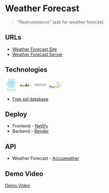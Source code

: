 # Weather Forecast

> "Realcommerce" task for weather forecast.

## URLs

- [Weather Forecast Site](https://realcommerce-task.netlify.app/)
- [Weather Forecast Server](https://oziv-oz-ziv-15-01-2023-fullstack.onrender.com/)

## Technologies

<div>
  <img src="https://raw.githubusercontent.com/OziV/icons/32dff777b67f7cee0546acc6928c1237a180c17a/icons/react/react-original-wordmark.svg" title="React" alt="React" width="40" height="40"/>&nbsp;
  <img src="https://raw.githubusercontent.com/OziV/icons/32dff777b67f7cee0546acc6928c1237a180c17a/icons/nodejs/nodejs-original-wordmark.svg" title="NodeJS" alt="NodeJS" width="40" height="40"/>&nbsp;
  <img src="https://raw.githubusercontent.com/OziV/icons/32dff777b67f7cee0546acc6928c1237a180c17a/icons/express/express-original-wordmark.svg" title="express" alt="express" width="40" height="40"/>&nbsp;
  <img src="https://raw.githubusercontent.com/OziV/icons/32dff777b67f7cee0546acc6928c1237a180c17a/icons/mysql/mysql-original-wordmark.svg" title="mysql" alt="mysql" width="40" height="40"/>&nbsp; 
  
  - [Free sql database](https://www.freesqldatabase.com/)
  </div>

## Deploy

- Frontend - [Netlify](https://www.netlify.com/)
- Backend - [Render](https://render.com/)

## API

- Weather Forecast - [Accuweather](https://developer.accuweather.com/)

## Demo Video

[Demo Video](https://user-images.githubusercontent.com/89987476/212958525-ef9198e7-a1ec-4c11-ac98-552cc8ef2250.webm)

